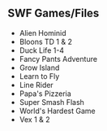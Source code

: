 ## SWF Games/Files

- Alien Hominid
- Bloons TD 1 & 2
- Duck Life 1-4
- Fancy Pants Adventure
- Grow Island
- Learn to Fly
- Line Rider
- Papa's Pizzeria
- Super Smash Flash
- World's Hardest Game
- Vex 1 & 2
